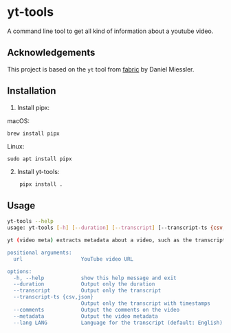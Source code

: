 # yt-tools

A command line tool to get all kind of information about a youtube video.

## Acknowledgements

This project is based on the `yt` tool from [fabric](https://github.com/danielmiessler/fabric) by Daniel Miessler.

## Installation

1. Install pipx:

macOS:

    brew install pipx

Linux:

    sudo apt install pipx


2. Install yt-tools:
```bash
    pipx install .
```


## Usage

```bash
yt-tools --help
usage: yt-tools [-h] [--duration] [--transcript] [--transcript-ts {csv,json}] [--comments] [--metadata] [--lang LANG] url

yt (video meta) extracts metadata about a video, such as the transcript, the video's duration, and comments. Based on the yt tool from fabric (https://github.com/danielmiessler/fabric)

positional arguments:
  url                   YouTube video URL

options:
  -h, --help            show this help message and exit
  --duration            Output only the duration
  --transcript          Output only the transcript
  --transcript-ts {csv,json}
                        Output only the transcript with timestamps
  --comments            Output the comments on the video
  --metadata            Output the video metadata
  --lang LANG           Language for the transcript (default: English)
```
